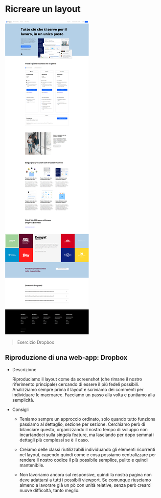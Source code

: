 # Ricreare un layout

![preview](./.github/preview.png)

> Esercizio Dropbox

## Riproduzione di una web-app: Dropbox

- Descrizione

  Riproduciamo il layout come da screenshot (che rimane il nostro riferimento principale) cercando di essere il più fedeli possibili.
  Analizziamo sempre prima il layout e scriviamo dei commenti per individuare le macroaree.
  Facciamo un passo alla volta e puntiamo alla semplicità.

* Consigli

  - Teniamo sempre un approccio ordinato, solo quando tutto funziona passiamo al dettaglio, sezione per sezione. Cerchiamo però di bilanciare questo, organizzando il nostro tempo di sviluppo non incartandoci sulla singola feature, ma lasciando per dopo semmai i dettagli più complessi se è il caso.

  - Creiamo delle classi riutilizzabili individuando gli elementi ricorrenti nel layout, capendo quindi come e cosa possiamo centralizzare per rendere il nostro codice il più possibile semplice, pulito e quindi mantenibile.

  - Non lavoriamo ancora sul responsive, quindi la nostra pagina non deve adattarsi a tutti i possibili viewport. Se comunque riusciamo almeno a lavorare già un pò con unità relative, senza però crearci nuove difficoltà, tanto meglio.
